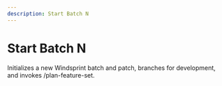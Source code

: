 ```yaml
---
description: Start Batch N
---
```


# Start Batch N

Initializes a new Windsprint batch and patch, branches for development, and invokes /plan-feature-set.
